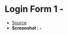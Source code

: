 # Login Form 1 -
* <a href="https://github.com/dev-kumaresan/widgets-for-web-design/tree/main/Login-Form/Login-Form-1">Source</a><br>
* <b>Screenshot : -</b>
